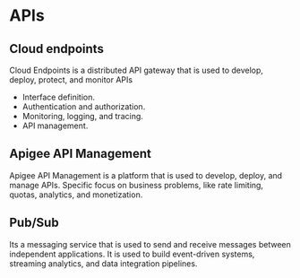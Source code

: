 # APIs

## Cloud endpoints

Cloud Endpoints is a distributed API gateway that is used to develop, deploy, protect, and monitor APIs

- Interface definition.
- Authentication and authorization.
- Monitoring, logging, and tracing.
- API management.

## Apigee API Management

Apigee API Management is a platform that is used to develop, deploy, and manage APIs. Specific focus on business problems, like rate limiting, quotas, analytics, and monetization.

## Pub/Sub

Its a messaging service that is used to send and receive messages between independent applications. It is used to build event-driven systems, streaming analytics, and data integration pipelines.

